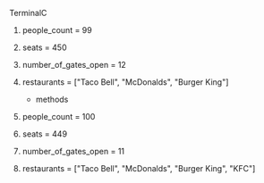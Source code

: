 TerminalC

1. people_count = 99
2. seats = 450
3. number_of_gates_open = 12
4. restaurants = ["Taco Bell", "McDonalds", "Burger King"]

   * methods

1. people_count = 100
2. seats = 449
3. number_of_gates_open = 11
4. restaurants = ["Taco Bell", "McDonalds", "Burger King", "KFC"]




#
